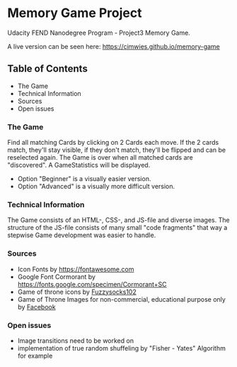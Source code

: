 # Memory Game Project

Udacity FEND Nanodegree Program - Project3 Memory Game.

A live version can be seen here: https://cimwies.github.io/memory-game

## Table of Contents

* The Game
* Technical Information
* Sources
* Open issues 

### The Game

Find all matching Cards by clicking on 2 Cards each move. 
If the 2 cards match, they'll stay visible, if they don't match, they'll be flipped and can be reselected again.
The Game is over when all matched cards are "discovered". A GameStatistics will be displayed.

* Option "Beginner" is a visually easier version.
* Option "Advanced" is a visually more difficult version.

### Technical Information

The Game consists of an HTML-, CSS-, and JS-file and diverse images.
The structure of the JS-file consists of many small "code fragments" that way a stepwise Game development was easier to handle.

### Sources

* Icon Fonts by https://fontawesome.com
* Google Font Cormorant by https://fonts.google.com/specimen/Cormorant+SC
* Game of throne icons by [Fuzzysocks102](https://fuzzysocks102.deviantart.com/art/Game-of-Thrones-House-Sigils-eps-vector-file-458338885) 
* Game of Throne Images for non-commercial, educational purpose only by [Facebook](https://www.facebook.com/pg/GameOfThrones/photos) 

### Open issues

* Image transitions need to be worked on
* implementation of true random shuffeling by "Fisher - Yates" Algorithm for example


